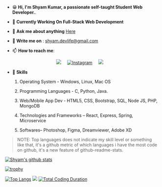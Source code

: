 <!--<a target="_blank" rel="noopener noreferrer" href="#"><img src="banner.jpg" alt="Banner" style="max-width:80%;"></a>-->

* :grin: **Hi, I'm Shyam Kumar, a passionate self-taught Student Web Developer.**.
* :office: **Currently Working On Full-Stack Web Development** </br>
   
* 💬  **Ask me about anything** <a href="https://github.com/ShyamKumar1/ShyamKumar1/issues">Here<a/>
  
 
- :email: **Write me on** : shyam.devlife@gmail.com


- 📫 **How to reach me**:

<p align='center'>
  <a href="https://www.linkedin.com/in/shyam-kumar-9b9841157/"><img src="https://img.shields.io/badge/linkedin-%230077B5.svg?&style=for-the-badge&logo=linkedin&logoColor=white" /></a>&nbsp;&nbsp;&nbsp;&nbsp;
  <a href="https://www.instagram.com/shyam.lev/" target="_blank"><img src="https://img.shields.io/badge/Instagram-%23E4405F.svg?&style=for-the-badge&logo=instagram&logoColor=white" alt="Instagram"></a>&nbsp;&nbsp;&nbsp;&nbsp;
  <a href="mailto:shyam.devlife@gmail.com?subject=Olá%20Punit"><img src="https://img.shields.io/badge/gmail-%23D14836.svg?&style=for-the-badge&logo=gmail&logoColor=white" /></a>&nbsp;&nbsp;&nbsp;&nbsp;
  
</p>

* :1st_place_medal: **Skills**
    1. Operating System - Windows, Linux, Mac OS

    2. Programming Languages - C, Python, Java.

    3. Web/Mobile App Dev - HTML5, CSS, Bootstrap, SQL, Node JS, PHP, MongoDB

    4. Technologies and Frameworks – React,  Express, Spring, Microservice
    5. Softwares– Photoshop, Figma, Dreamviewer, Adobe XD


>NOTE: Top languages does not indicate my skill level or something like that, it's a github metric of which languages i have the most code on github, it's a new feature of github-readme-stats.
  
[![Shyam's github stats](https://github-readme-stats.vercel.app/api?username=ShyamKumar1&show_icons=true&theme=radical&hide=stars)](https://github.com/ShyamKumar1/github-readme-stats)

[![trophy](https://github-profile-trophy.vercel.app/?username=ShyamKumar1&theme=matrix)](https://github.com/ryo-ma/github-profile-trophy)
 
 [![Top Langs](https://github-readme-stats.vercel.app/api/top-langs/?username=ShyamKumar1&hide_progress=true)](https://github.com/ShyamKumar1/github-readme-stats)
![](https://komarev.com/ghpvc/?username=ShyamKumar1&style=flat)
   [![Total Coding Duration](https://wakatime.com/badge/user/fa34d130-2b53-4079-8bcc-41c1f744a931.svg)](https://wakatime.com/@fa34d130-2b53-4079-8bcc-41c1f744a931)

